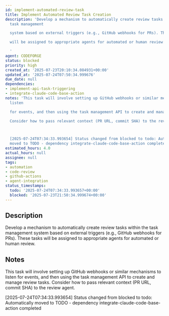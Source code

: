 ```yaml
---
id: implement-automated-review-task
title: Implement Automated Review Task Creation
description: 'Develop a mechanism to automatically create review tasks within the
  task management

  system based on external triggers (e.g., GitHub webhooks for PRs). These tasks

  will be assigned to appropriate agents for automated or human review.

  '
agent: CODEFORGE
status: blocked
priority: high
created_at: '2025-07-23T20:10:34.084931+00:00'
updated_at: '2025-07-24T07:50:34.999676'
due_date: null
dependencies:
- implement-api-task-triggering
- integrate-claude-code-base-action
notes: 'This task will involve setting up GitHub webhooks or similar mechanisms to
  listen

  for events, and then using the task management API to create and manage review tasks.

  Consider how to pass relevant context (PR URL, commit SHA) to the review agent.



  [2025-07-24T07:34:33.993654] Status changed from blocked to todo: Automatically
  moved to TODO - dependency integrate-claude-code-base-action completed'
estimated_hours: 4.0
actual_hours: null
assignee: null
tags:
- automation
- code-review
- github-actions
- agent-integration
status_timestamps:
  todo: '2025-07-24T07:34:33.993657+00:00'
  blocked: '2025-07-23T21:50:34.999674+00:00'
---
```


## Description

Develop a mechanism to automatically create review tasks within the task management
system based on external triggers (e.g., GitHub webhooks for PRs). These tasks
will be assigned to appropriate agents for automated or human review.


## Notes

This task will involve setting up GitHub webhooks or similar mechanisms to listen
for events, and then using the task management API to create and manage review tasks.
Consider how to pass relevant context (PR URL, commit SHA) to the review agent.


[2025-07-24T07:34:33.993654] Status changed from blocked to todo: Automatically moved to TODO - dependency integrate-claude-code-base-action completed


